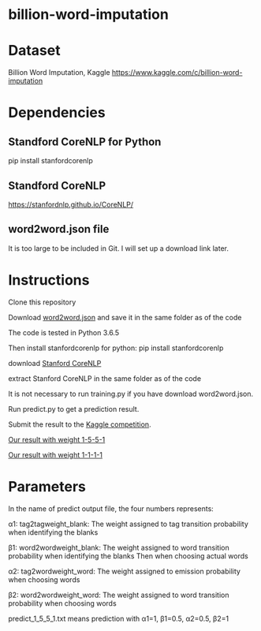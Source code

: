 # billion-word-imputation
# Dataset
Billion Word Imputation, Kaggle
https://www.kaggle.com/c/billion-word-imputation

# Dependencies
## Standford CoreNLP for Python
pip install stanfordcorenlp
## Standford CoreNLP
https://stanfordnlp.github.io/CoreNLP/
## word2word.json file
It is too large to be included in Git. I will set up a download link later.

# Instructions
Clone this repository

Download [word2word.json]() and save it in the same folder as of the code

The code is tested in Python 3.6.5

Then install stanfordcorenlp for python: pip install stanfordcorenlp

download [Stanford CoreNLP](http://nlp.stanford.edu/software/stanford-corenlp-full-2018-02-27.zip)

extract Stanford CoreNLP in the same folder as of the code

It is not necessary to run training.py if you have download word2word.json.

Run predict.py to get a prediction result.

Submit the result to the [Kaggle competition](https://www.kaggle.com/c/billion-word-imputation).

[Our result with weight 1-5-5-1]()

[Our result with weight 1-1-1-1]()

# Parameters
In the name of predict output file, the four numbers represents:

α1: tag2tagweight_blank: The weight assigned to tag transition probability when identifying the blanks

β1: word2wordweight_blank: The weight assigned to word transition probability when identifying the blanks 
Then when choosing actual words

α2: tag2wordweight_word: The weight assigned to emission probability when choosing words 

β2: word2wordweight_word: The weight assigned to word transition probability when choosing words

predict_1_5_5_1.txt means prediction with α1=1, β1=0.5, α2=0.5, β2=1